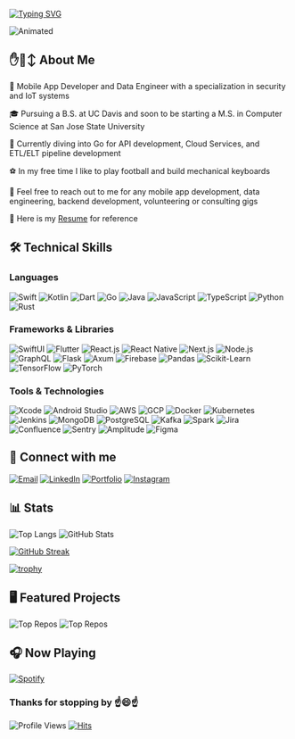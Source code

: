 [![Typing SVG](https://readme-typing-svg.demolab.com?font=Fira+Code&pause=1000&color=FFFFFF&width=435&height=30&lines=Hello+there%2C+I'm+Alex.%20🤫🧏)](https://git.io/typing-svg)

![Animated](https://global.discourse-cdn.com/wanikanicommunity/original/4X/1/9/d/19d85e6c6d92de680aacd2863897b23f1b2c5143.gif)

## ✋🙂‍↕ About Me

📱 Mobile App Developer and Data Engineer with a specialization in security and IoT systems

🎓 Pursuing a B.S. at UC Davis and soon to be starting a M.S. in Computer Science at San Jose State University

🌱 Currently diving into Go for API development, Cloud Services, and ETL/ELT pipeline development

⚽️ In my free time I like to play football and build mechanical keyboards

💬 Feel free to reach out to me for any mobile app development, data engineering, backend development, volunteering or consulting gigs

📝 Here is my [Resume](https://www.dropbox.com/scl/fi/qhsl34b7tvq9puq2r73hh/resume.pdf?rlkey=4u3pvdqlzeypia1p6g3qk9rvt&st=713rv3xf&dl=0) for reference

## 🛠️ Technical Skills

### Languages

![Swift](https://img.shields.io/badge/Swift-informational?style=flat&logo=swift&logoColor=white&color=5D3FD3)
![Kotlin](https://img.shields.io/badge/Kotlin-informational?style=flat&logo=kotlin&logoColor=white&color=5D3FD3)
![Dart](https://img.shields.io/badge/Dart-informational?style=flat&logo=dart&logoColor=white&color=5D3FD3)
![Go](https://img.shields.io/badge/Go-informational?style=flat&logo=go&logoColor=white&color=5D3FD3)
![Java](https://img.shields.io/badge/Java-informational?style=flat&logo=CoffeeScript&logoColor=white&color=5D3FD3)
![JavaScript](https://img.shields.io/badge/JavaScript-informational?style=flat&logo=javascript&logoColor=white&color=5D3FD3)
![TypeScript](https://img.shields.io/badge/TypeScript-informational?style=flat&logo=typescript&logoColor=white&color=5D3FD3)
![Python](https://img.shields.io/badge/Python-informational?style=flat&logo=python&logoColor=white&color=5D3FD3)
![Rust](https://img.shields.io/badge/Rust-informational?style=flat&logo=rust&logoColor=white&color=5D3FD3)

### Frameworks & Libraries

![SwiftUI](https://img.shields.io/badge/SwiftUI-informational?style=flat&logo=apple&logoColor=white&color=6F4E37)
![Flutter](https://img.shields.io/badge/Flutter-informational?style=flat&logo=flutter&logoColor=white&color=6F4E37)
![React.js](https://img.shields.io/badge/React.js-informational?style=flat&logo=react&logoColor=white&color=6F4E37)
![React Native](https://img.shields.io/badge/React%20Native-informational?style=flat&logo=react&logoColor=white&color=6F4E37)
![Next.js](https://img.shields.io/badge/Next.js-informational?style=flat&logo=nextdotjs&logoColor=white&color=6F4E37)
![Node.js](https://img.shields.io/badge/Node.js-informational?style=flat&logo=nodedotjs&logoColor=white&color=6F4E37)
![GraphQL](https://img.shields.io/badge/GraphQL-informational?style=flat&logo=graphql&logoColor=white&color=6F4E37)
![Flask](https://img.shields.io/badge/Flask-informational?style=flat&logo=flask&logoColor=white&color=6F4E37)
![Axum](https://img.shields.io/badge/Axum-informational?style=flat&logo=rust&logoColor=white&color=6F4E37)
![Firebase](https://img.shields.io/badge/Firebase-informational?style=flat&logo=firebase&logoColor=white&color=6F4E37)
![Pandas](https://img.shields.io/badge/Pandas-informational?style=flat&logo=pandas&logoColor=white&color=6F4E37)
![Scikit-Learn](https://img.shields.io/badge/Scikit--Learn-informational?style=flat&logo=scikitlearn&logoColor=white&color=6F4E37)
![TensorFlow](https://img.shields.io/badge/TensorFlow-informational?style=flat&logo=tensorflow&logoColor=white&color=6F4E37)
![PyTorch](https://img.shields.io/badge/PyTorch-informational?style=flat&logo=pytorch&logoColor=white&color=6F4E37)

### Tools & Technologies

![Xcode](https://img.shields.io/badge/Xcode-informational?style=flat&logo=xcode&logoColor=white&color=EE4B2B)
![Android Studio](https://img.shields.io/badge/Android%20Studio-informational?style=flat&logo=androidstudio&logoColor=white&color=EE4B2B)
![AWS](https://img.shields.io/badge/AWS-informational?style=flat&logo=amazonwebservices&logoColor=white&color=EE4B2B)
![GCP](https://img.shields.io/badge/GCP-informational?style=flat&logo=googlecloud&logoColor=white&color=EE4B2B)
![Docker](https://img.shields.io/badge/Docker-informational?style=flat&logo=docker&logoColor=white&color=EE4B2B)
![Kubernetes](https://img.shields.io/badge/Kubernetes-informational?style=flat&logo=kubernetes&logoColor=white&color=EE4B2B)
![Jenkins](https://img.shields.io/badge/Jenkins-informational?style=flat&logo=jenkins&logoColor=white&color=EE4B2B)
![MongoDB](https://img.shields.io/badge/MongoDB-informational?style=flat&logo=mongodb&logoColor=white&color=EE4B2B)
![PostgreSQL](https://img.shields.io/badge/PostgreSQL-informational?style=flat&logo=postgresql&logoColor=white&color=EE4B2B)
![Kafka](https://img.shields.io/badge/Kafka-informational?style=flat&logo=apachekafka&logoColor=white&color=EE4B2B)
![Spark](https://img.shields.io/badge/Spark-informational?style=flat&logo=apachespark&logoColor=white&color=EE4B2B)
![Jira](https://img.shields.io/badge/Jira-informational?style=flat&logo=jira&logoColor=white&color=EE4B2B)
![Confluence](https://img.shields.io/badge/Confluence-informational?style=flat&logo=confluence&logoColor=white&color=EE4B2B)
![Sentry](https://img.shields.io/badge/Sentry-informational?style=flat&logo=sentry&logoColor=white&color=EE4B2B)
![Amplitude](https://img.shields.io/badge/Amplitude-informational?style=flat&logo=awsamplify&logoColor=white&color=EE4B2B)
![Figma](https://img.shields.io/badge/Figma-informational?style=flat&logo=figma&logoColor=white&color=EE4B2B)

## 📱 Connect with me

[![Email](https://img.shields.io/badge/Email-alex.t.tran%40gmail.com-8B0000?style=flat&logo=gmail&logoColor=white)](mailto:alex.t.tran@gmail.com)
[![LinkedIn](https://img.shields.io/badge/LinkedIn-alex--tran-blue?style=flat&logo=linkedin&logoColor=white)](https://www.linkedin.com/in/alex-tran-33b28b1b1/)
[![Portfolio](https://img.shields.io/badge/Portfolio-alectric-8A9A5B?style=flat&logo=bento&logoColor=white)](https://bento.me/alectric)
[![Instagram](https://img.shields.io/badge/Instagram-alectric.trance-ff69b4?style=flat&logo=instagram&logoColor=white)](https://instagram.com/alectric.trance)

## 📊 Stats

![Top Langs](https://github-readme-stats.vercel.app/api/top-langs/?username=aenq&theme=dark&show_icons=true&layout=compact&langs_count=7)
![GitHub Stats](https://github-readme-stats.vercel.app/api?username=xelathan&show_icons=true&theme=dark&hide_rank=true)

[![GitHub Streak](https://github-readme-streak-stats.herokuapp.com?user=aenq&theme=dark)](https://git.io/streak-stats)

[![trophy](https://github-profile-trophy.vercel.app/?username=xelathan&theme=onedark)](https://github.com/ryo-ma/github-profile-trophy)

## 🖥️ Featured Projects

![Top Repos](https://github-readme-stats.vercel.app/api/pin/?username=xelathan&repo=nlp_political_scraper)
![Top Repos](https://github-readme-stats.vercel.app/api/pin/?username=xelathan&repo=Custom_Pong)

## 🎧 Now Playing

[![Spotify](https://github-readme-remake.vercel.app/api/spotify)](https://open.spotify.com/user/3xg479krelrcl3235o9x2q025?si=OttzvFdgTXGMCAtgDeEl-Q)

### Thanks for stopping by ☝️😄☝️

![Profile Views](https://komarev.com/ghpvc/?username=xelathan&color=green)
[![Hits](https://hits.seeyoufarm.com/api/count/incr/badge.svg?url=https%3A%2F%2Fgithub.com%2Fxelathan&count_bg=%2379C83D&title_bg=%23555555&icon=&icon_color=%23E7E7E7&title=hits&edge_flat=false)](https://hits.seeyoufarm.com)
